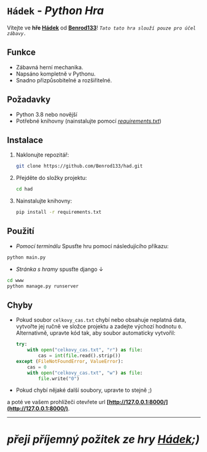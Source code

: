 # `Hádek` - _Python Hra_

Vítejte ve **hře [Hádek](https://github.com/Benrod133/had)** od **[Benrod133](https://github.com/Benrod133/)**! _`Tato tato hra slouží pouze pro účel zábavy.`_

## Funkce

- Zábavná herní mechanika.
- Napsáno kompletně v Pythonu.
- Snadno přizpůsobitelné a rozšiřitelné.

## Požadavky

- Python 3.8 nebo novější
- Potřebné knihovny (nainstalujte pomocí _[requirements.txt](https://github.com/Benrod133/had/blob/main/requirements.txt)_)

## Instalace

1. Naklonujte repozitář:
    ```bash
    git clone https://github.com/Benrod133/had.git
    ```
2. Přejděte do složky projektu:
    ```bash
    cd had
    ```
3. Nainstalujte knihovny:
    ```bash
    pip install -r requirements.txt
    ```

## Použití

- _Pomocí terminálu_ Spusťte hru pomocí následujícího příkazu:
```bash
python main.py
```
- _Stránka s hramy_ spusťte django ↓
```bash
cd www
python manage.py runserver
```

## Chyby
- Pokud soubor `celkovy_cas.txt` chybí nebo obsahuje neplatná data, vytvořte jej ručně ve složce projektu a zadejte výchozí hodnotu `0`. Alternativně, upravte kód tak, aby soubor automaticky vytvořil:
    ```python
    try:
        with open("celkovy_cas.txt", "r") as file:
            cas = int(file.read().strip())
    except (FileNotFoundError, ValueError):
        cas = 0
        with open("celkovy_cas.txt", "w") as file:
            file.write("0")
    ```
- Pokud chybí nějaké další soubory, upravte to stejně ;)
  
  

a poté ve vašem prohlížeči otevřete url **[http://127.0.0.1:8000/](http://127.0.0.1:8000/)**.

---
# _přeji příjemný požitek ze hry [Hádek](https://github.com/Benrod133/had);)_
